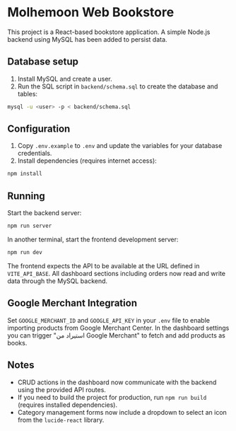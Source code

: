 # Molhemoon Web Bookstore

This project is a React-based bookstore application. A simple Node.js backend using MySQL has been added to persist data.

## Database setup
1. Install MySQL and create a user.
2. Run the SQL script in `backend/schema.sql` to create the database and tables:

```bash
mysql -u <user> -p < backend/schema.sql
```

## Configuration
1. Copy `.env.example` to `.env` and update the variables for your database credentials.
2. Install dependencies (requires internet access):

```bash
npm install
```

## Running
Start the backend server:

```bash
npm run server
```

In another terminal, start the frontend development server:

```bash
npm run dev
```

The frontend expects the API to be available at the URL defined in `VITE_API_BASE`.
All dashboard sections including orders now read and write data through the MySQL backend.

## Google Merchant Integration
Set `GOOGLE_MERCHANT_ID` and `GOOGLE_API_KEY` in your `.env` file to enable importing products from Google Merchant Center. In the dashboard settings you can trigger "استيراد من Google Merchant" to fetch and add products as books.

## Notes
- CRUD actions in the dashboard now communicate with the backend using the provided API routes.
- If you need to build the project for production, run `npm run build` (requires installed dependencies).
- Category management forms now include a dropdown to select an icon from the `lucide-react` library.
